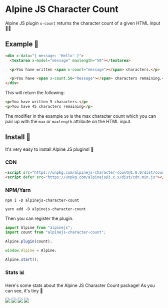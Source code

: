# Alpine JS Character Count

Alpine JS plugin `x-count` returns the character count of a given HTML input 🧛‍♂️

## Example 👀

```html
<div x-data="{ message: 'Hello' }">
  <textarea x-model="message" maxlength="50"></textarea>

  <p>You have written <span x-count="message"></span> characters.</p>

  <p>You have <span x-count.50="message"></span> characters remaining.</p>
</div>
```

This will return the following:

```html
<p>You have written 5 characters.</p>
<p>You have 45 characters remaining</p>
```

The modifier in the example `50` is the max character count which you can pair up with the `max` or `maxlength` attribute on the HTML input.

## Install 🌟

It's very easy to install Alpine JS plugins! 🙌

### CDN

```html
<script src="https://unpkg.com/alpinejs-character-count@1.0.0/dist/count.min.js"></script>
<script defer src="https://unpkg.com/alpinejs@3.x.x/dist/cdn.min.js"></script>
```

### NPM/Yarn

```shell
npm i -D alpinejs-character-count

yarn add -D alpinejs-character-count
```

Then you can register the plugin.

```js
import Alpine from "alpinejs";
import count from "alpinejs-character-count";

Alpine.plugin(count);

window.Alpine = Alpine;

Alpine.start();
```

### Stats 📊

Here's some stats about the Alpine JS Character Count package! As you can see, it's tiny 🤏

![](https://img.shields.io/bundlephobia/min/alpinejs-character-count)
![](https://img.shields.io/npm/v/alpinejs-character-count)
![](https://img.shields.io/npm/dt/alpinejs-character-count)
![](https://img.shields.io/github/license/markmead/alpinejs-character-count)
